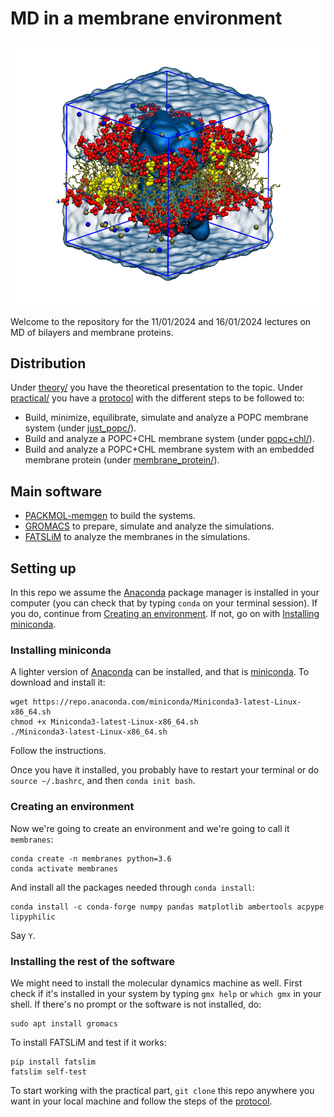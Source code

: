 # MD in a membrane environment

![](practical/files/images/box+water.png)

Welcome to the repository for the 11/01/2024 and 16/01/2024 lectures on MD of bilayers and membrane proteins.

## Distribution

Under [theory/](theory/) you have the theoretical presentation to the topic. Under [practical/](practical/) you have a [protocol](practical/README.md) with the different steps to be followed to:
- Build, minimize, equilibrate, simulate and analyze a POPC membrane system (under [just_popc/](practical/just_popc)).
- Build and analyze a POPC+CHL membrane system (under [popc+chl/](practical/popc+chl)).
- Build and analyze a POPC+CHL membrane system with an embedded membrane protein (under [membrane_protein/](practical/membrane_protein)).

## Main software

- [PACKMOL-memgen](https://pubs.acs.org/doi/10.1021/acs.jcim.9b00269) to build the systems.
- [GROMACS](https://manual.gromacs.org/) to prepare, simulate and analyze the simulations.
- [FATSLiM](http://fatslim.github.io/) to analyze the membranes in the simulations.

## Setting up

In this repo we assume the [Anaconda](https://www.anaconda.com/) package manager is installed in your computer (you can check that by typing `conda` on your terminal session). If you do, continue from [Creating an environment](./README.md#creating-an-environment). If not, go on with [Installing miniconda](./README.md#installing-miniconda).

### Installing miniconda

A lighter version of [Anaconda](https://www.anaconda.com/) can be installed, and that is [miniconda](https://docs.conda.io/en/latest/miniconda.html). To download and install it:

```
wget https://repo.anaconda.com/miniconda/Miniconda3-latest-Linux-x86_64.sh
chmod +x Miniconda3-latest-Linux-x86_64.sh
./Miniconda3-latest-Linux-x86_64.sh
```

Follow the instructions.

Once you have it installed, you probably have to restart your terminal or do `source ~/.bashrc`, and then `conda init bash`.

### Creating an environment

Now we're going to create an environment and we're going to call it `membranes`:

```
conda create -n membranes python=3.6
conda activate membranes
```

And install all the packages needed through `conda install`:

```
conda install -c conda-forge numpy pandas matplotlib ambertools acpype lipyphilic
```

Say `Y`.

### Installing the rest of the software

We might need to install the molecular dynamics machine as well. First check if it's installed in your system by typing `gmx help` or `which gmx` in your shell. If there's no prompt or the software is not installed, do:

```
sudo apt install gromacs
```

To install FATSLiM and test if it works:

```
pip install fatslim
fatslim self-test
```

To start working with the practical part, `git clone` this repo anywhere you want in your local machine and follow the steps of the [protocol](practical/README.md).